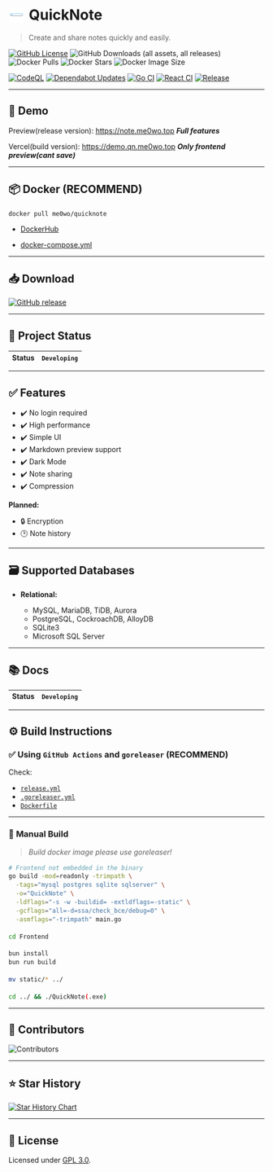 <h1 style="display: flex; align-items: center; gap: 10px;">
  <img src="https://raw.githubusercontent.com/Sn0wo2/QuickNote/refs/heads/main/Frontend/public/logo.png" alt="Logo" width="30">
  <span><strong>QuickNote</strong></span>
</h1>

> Create and share notes quickly and easily.

[![GitHub License](https://img.shields.io/github/license/Sn0wo2/QuickNote)](LICENSE)
![GitHub Downloads (all assets, all releases)](https://img.shields.io/github/downloads/Sn0wo2/QuickNote/total)
![Docker Pulls](https://img.shields.io/docker/pulls/me0wo/quicknote)
![Docker Stars](https://img.shields.io/docker/stars/me0wo/quicknote)
![Docker Image Size](https://img.shields.io/docker/image-size/me0wo/quicknote)


[![CodeQL](https://github.com/Sn0wo2/QuickNote/actions/workflows/codeql.yml/badge.svg)](https://github.com/Sn0wo2/QuickNote/actions/workflows/codeql.yml)
[![Dependabot Updates](https://github.com/Sn0wo2/QuickNote/actions/workflows/dependabot/dependabot-updates/badge.svg)](https://github.com/Sn0wo2/QuickNote/actions/workflows/dependabot/dependabot-updates)
[![Go CI](https://github.com/Sn0wo2/QuickNote/actions/workflows/go.yml/badge.svg)](https://github.com/Sn0wo2/QuickNote/actions/workflows/go.yml)
[![React CI](https://github.com/Sn0wo2/QuickNote/actions/workflows/react.yml/badge.svg)](https://github.com/Sn0wo2/QuickNote/actions/workflows/react.yml)
[![Release](https://github.com/Sn0wo2/QuickNote/actions/workflows/release.yml/badge.svg)](https://github.com/Sn0wo2/QuickNote/actions/workflows/release.yml)

---

## 🎉 **Demo**

Preview(release version): https://note.me0wo.top  **_Full features_**

Vercel(build version): https://demo.qn.me0wo.top **_Only frontend preview(cant save)_**

---

## 📦 **Docker** (RECOMMEND)

`docker pull me0wo/quicknote`

* [DockerHub](https://hub.docker.com/r/me0wo/quicknote)

* [docker-compose.yml](docker-compose.yml)

---

## 📥 **Download**

[![GitHub release](https://img.shields.io/github/v/release/Sn0wo2/QuickNote?logo=github)](https://github.com/Sn0wo2/QuickNote/releases)

---

## 🚀 **Project Status**

| Status | `Developing` |
|--------|--------------|

---

## ✅ **Features**

* ✔️ No login required
* ✔️ High performance
* ✔️ Simple UI
* ✔️ Markdown preview support
* ✔️ Dark Mode
* ✔️ Note sharing
* ️️✔️ Compression

**Planned:**

* 🔒 Encryption
* 🕑 Note history

---

## 🗃️ **Supported Databases**

* **Relational:**

    * MySQL, MariaDB, TiDB, Aurora
    * PostgreSQL, CockroachDB, AlloyDB
    * SQLite3
    * Microsoft SQL Server

---

## 📚 **Docs**

| Status | `Developing` |
|--------|--------------|

---

## ⚙️ **Build Instructions**

### ✅ **Using `GitHub Actions` and `goreleaser`** (RECOMMEND)

Check:

* [`release.yml`](.github/workflows/release.yml)
* [`.goreleaser.yml`](LICENSE)
* [`Dockerfile`](Dockerfile)

---

### 🔧 **Manual Build**

> _Build docker image please use goreleaser!_

```bash
# Frontend not embedded in the binary
go build -mod=readonly -trimpath \
  -tags="mysql postgres sqlite sqlserver" \
  -o="QuickNote" \
  -ldflags="-s -w -buildid= -extldflags=-static" \
  -gcflags="all=-d=ssa/check_bce/debug=0" \
  -asmflags="-trimpath" main.go

cd Frontend

bun install
bun run build

mv static/* ../

cd ../ && ./QuickNote(.exe)
```

---

## 👥 **Contributors**

![Contributors](https://contrib.rocks/image?repo=Sn0wo2/QuickNote)

---

## ⭐ **Star History**

<a href="https://www.star-history.com/#Sn0wo2/QuickNote&Date">
 <picture>
   <source media="(prefers-color-scheme: dark)" srcset="https://api.star-history.com/svg?repos=Sn0wo2/QuickNote&type=Date&theme=dark" />
   <source media="(prefers-color-scheme: light)" srcset="https://api.star-history.com/svg?repos=Sn0wo2/QuickNote&type=Date" />
   <img alt="Star History Chart" src="https://api.star-history.com/svg?repos=Sn0wo2/QuickNote&type=Date" />
 </picture>
</a>

---

## 📄 **License**

Licensed under [GPL 3.0](LICENSE).